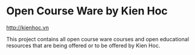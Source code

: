 # Open Course Ware by Kien Hoc

http://kienhoc.vn

This project contains all open course ware courses and open educational resources that are being offered or to be offered by Kien Hoc. 
